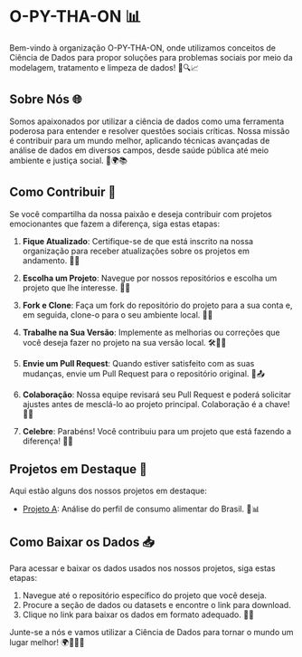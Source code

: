 # O-PY-THA-ON 📊

Bem-vindo à organização O-PY-THA-ON, onde utilizamos conceitos de Ciência de Dados para propor soluções para problemas sociais por meio da modelagem, tratamento e limpeza de dados! 🌟🔍📈

## Sobre Nós 🌐

Somos apaixonados por utilizar a ciência de dados como uma ferramenta poderosa para entender e resolver questões sociais críticas. Nossa missão é contribuir para um mundo melhor, aplicando técnicas avançadas de análise de dados em diversos campos, desde saúde pública até meio ambiente e justiça social. 💪🌍📚

## Como Contribuir 🤝

Se você compartilha da nossa paixão e deseja contribuir com projetos emocionantes que fazem a diferença, siga estas etapas:

1. **Fique Atualizado**: Certifique-se de que está inscrito na nossa organização para receber atualizações sobre os projetos em andamento. 📩📆

2. **Escolha um Projeto**: Navegue por nossos repositórios e escolha um projeto que lhe interesse. 📂🔗

3. **Fork e Clone**: Faça um fork do repositório do projeto para a sua conta e, em seguida, clone-o para o seu ambiente local. 🍴👥

4. **Trabalhe na Sua Versão**: Implemente as melhorias ou correções que você deseja fazer no projeto na sua versão local. 🛠️👨‍💻

5. **Envie um Pull Request**: Quando estiver satisfeito com as suas mudanças, envie um Pull Request para o repositório original. 🚀📤

6. **Colaboração**: Nossa equipe revisará seu Pull Request e poderá solicitar ajustes antes de mesclá-lo ao projeto principal. Colaboração é a chave! 👥🔄

7. **Celebre**: Parabéns! Você contribuiu para um projeto que está fazendo a diferença! 🎉🥳

## Projetos em Destaque 🌟

Aqui estão alguns dos nossos projetos em destaque:

- [Projeto A](https://github.com/O-PY-THA-ON/dcc---fellowship-ci-ncia-de-dados): Análise do perfil de consumo alimentar do Brasil. 🚀📊

## Como Baixar os Dados 📥

Para acessar e baixar os dados usados nos nossos projetos, siga estas etapas:

1. Navegue até o repositório específico do projeto que você deseja.
2. Procure a seção de dados ou datasets e encontre o link para download.
3. Clique no link para baixar os dados em formato adequado. 💾💼


Junte-se a nós e vamos utilizar a Ciência de Dados para tornar o mundo um lugar melhor! 🌍🔬💡🌟
